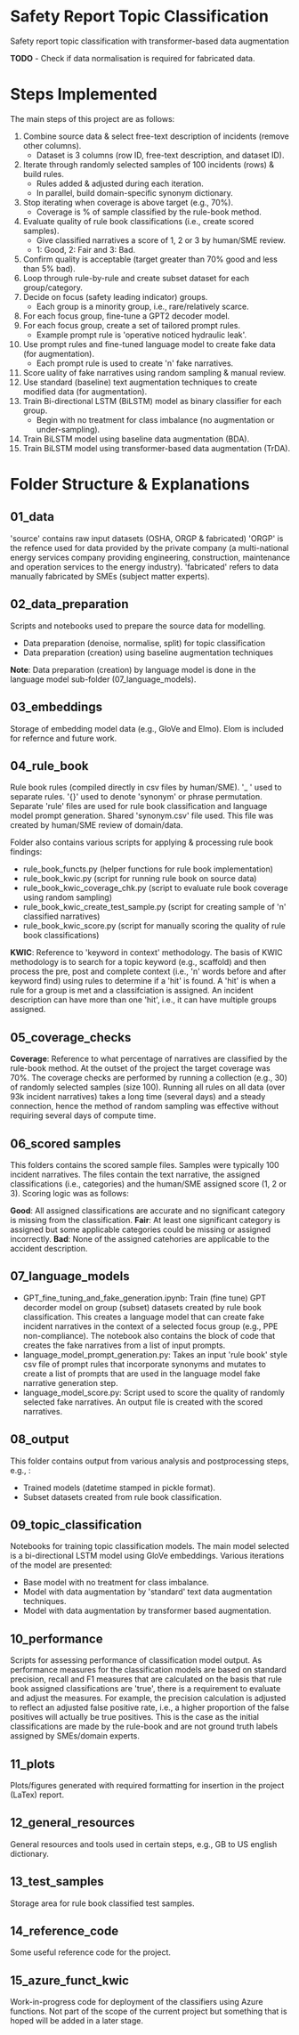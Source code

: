 # Safety Report Topic Classification
Safety report topic classification with transformer-based data augmentation

**TODO** - Check if data normalisation is required for fabricated data.

# Steps Implemented
The main steps of this project are as follows:
1. Combine source data & select free-text description of incidents (remove other columns).
    - Dataset is 3 columns (row ID, free-text description, and dataset ID).
2. Iterate through randomly selected samples of 100 incidents (rows) & build rules.
    - Rules added & adjusted during each iteration.
    - In parallel, build domain-specific synonym dictionary.
3. Stop iterating when coverage is above target (e.g., 70%).
    - Coverage is % of sample classified by the rule-book method.
4. Evaluate quality of rule book classifications (i.e., create scored samples).
    - Give classified narratives a score of 1, 2 or 3 by human/SME review.
    - 1: Good, 2: Fair and 3: Bad.
5. Confirm quality is acceptable (target greater than 70% good and less than 5% bad).
6. Loop through rule-by-rule and create subset dataset for each group/category.
7. Decide on focus (safety leading indicator) groups.
    - Each group is a minority group, i.e., rare/relatively scarce.
8. For each focus group, fine-tune a GPT2 decoder model.
9. For each focus group, create a set of tailored prompt rules.
    - Example prompt rule is 'operative noticed hydraulic leak'.
10. Use prompt rules and fine-tuned language model to create fake data (for augmentation).
    - Each prompt rule is used to create 'n' fake narratives.
11. Score uality of fake narratives using random sampling & manual review.
12. Use standard (baseline) text augmentation techniques to create modified data (for augmentation).
13. Train Bi-directional LSTM (BiLSTM) model as binary classifier for each group.
    - Begin with no treatment for class imbalance (no augmentation or under-sampling).
14. Train BiLSTM model using baseline data augmentation (BDA).
15. Train BiLSTM model using transformer-based data augmentation (TrDA).

# Folder Structure & Explanations

## 01_data
'source' contains raw input datasets (OSHA, ORGP & fabricated)
'ORGP' is the refence used for data provided by the private company (a multi-national energy services company providing engineering, construction, maintenance and operation services to the energy industry).
'fabricated' refers to data manually fabricated by SMEs (subject matter experts).

## 02_data_preparation
Scripts and notebooks used to prepare the source data for modelling.
- Data preparation (denoise, normalise, split) for topic classification
- Data preparation (creation) using baseline augmentation techniques

**Note**: Data preparation (creation) by language model is done in the language model sub-folder (07_language_models).

## 03_embeddings
Storage of embedding model data (e.g., GloVe and Elmo).
Elom is included for refernce and future work.

## 04_rule_book
Rule book rules (compiled directly in csv files by human/SME).
'_ ' used to separate rules.
'{}' used to denote 'synonym' or phrase permutation.
Separate 'rule' files are used for rule book classification and language model prompt generation.
Shared 'synonym.csv' file used. This file was created by human/SME review of domain/data.

Folder also contains various scripts for applying & processing rule book findings:
- rule_book_functs.py (helper functions for rule book implementation)
- rule_book_kwic.py (script for running rule book on source data)
- rule_book_kwic_coverage_chk.py (script to evaluate rule book coverage using random sampling)
- rule_book_kwic_create_test_sample.py (script for creating sample of 'n' classified narratives)
- rule_book_kwic_score.py (script for manually scoring the quality of rule book classifications)

**KWIC**: Reference to 'keyword in context' methodology. The basis of KWIC methodology is to search for a topic keyword (e.g., scaffold) and then process the pre, post and complete context (i.e., 'n' words before and after keyword find) using rules to determine if a 'hit' is found. A 'hit' is when a rule for a group is met and a classifciation is assigned. An incident description can have more than one 'hit', i.e., it can have multiple groups assigned.

## 05_coverage_checks
**Coverage**: Reference to what percentage of narratives are classified by the rule-book method. At the outset of the project the target coverage was 70%. The coverage checks are performed by running a collection (e.g., 30) of randomly selected samples (size 100). Running all rules on all data (over 93k incident narratives) takes a long time (several days) and a steady connection, hence the method of random sampling was effective without requiring several days of compute time.

## 06_scored samples
This folders contains the scored sample files. Samples were typically 100 incident narratives. The files contain the text narrative, the assigned classifications (i.e., categories) and the human/SME assigned score (1, 2 or 3). Scoring logic was as follows:

**Good**: All assigned classifications are accurate and no significant category is missing from the classification.
**Fair**: At least one significant category is assigned but some applicable categories could be missing or assigned incorrectly.
**Bad**: None of the assigned catehories are applicable to the accident description.

## 07_language_models
- GPT_fine_tuning_and_fake_generation.ipynb: Train (fine tune) GPT decorder model on group (subset) datasets created by rule book classification. This creates a language model that can create fake incident narratives in the context of a selected focus group (e.g., PPE non-compliance). The notebook also contains the block of code that creates the fake narratives from a list of input prompts.
- language_model_prompt_generation.py: Takes an input 'rule book' style csv file of prompt rules that incorporate synonyms and mutates to create a list of prompts that are used in the language model fake narrative generation step.
- language_model_score.py: Script used to score the quality of randomly selected fake narratives. An output file is created with the scored narratives.

## 08_output
This folder contains output from various analysis and postprocessing steps, e.g., :
- Trained models (datetime stamped in pickle format).
- Subset datasets created from rule book classification.

## 09_topic_classification
Notebooks for training topic classification models. The main model selected is a bi-directional LSTM model using GloVe embeddings. Various iterations of the model are presented:
- Base model with no treatment for class imbalance.
- Model with data augmentation by 'standard' text data augmentation techniques.
- Model with data augmentation by transformer based augmentation.

## 10_performance
Scripts for assessing performance of classification model output. As performance measures for the classification models are based on standard precision, recall and F1 measures that are calculated on the basis that rule book assigned classifications are 'true', there is a requirement to evaluate and adjust the measures. For example, the precision calculation is adjusted to reflect an adjusted false positive rate, i.e., a higher proportion of the false positives will actually be true positives. This is the case as the initial classifications are made by the rule-book and are not ground truth labels assigned by SMEs/domain experts. 

## 11_plots
Plots/figures generated with required formatting for insertion in the project (LaTex) report.

## 12_general_resources
General resources and tools used in certain steps, e.g., GB to US english dictionary.

## 13_test_samples
Storage area for rule book classified test samples.

## 14_reference_code
Some useful reference code for the project.

## 15_azure_funct_kwic
Work-in-progress code for deployment of the classifiers using Azure functions. Not part of the scope of the current project but something that is hoped will be added in a later stage.